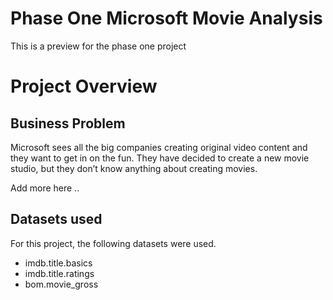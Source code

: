 # Phase One Microsoft Movie Analysis
This is a preview for the phase one project

# Project Overview

## Business Problem
Microsoft sees all the big companies creating original video content and they want to get in on the fun. They have decided to create a new movie studio, but they don’t know anything about creating movies.

Add more here ..

## Datasets used
For this project, the following datasets were used.

- imdb.title.basics
- imdb.title.ratings
- bom.movie_gross

##  

